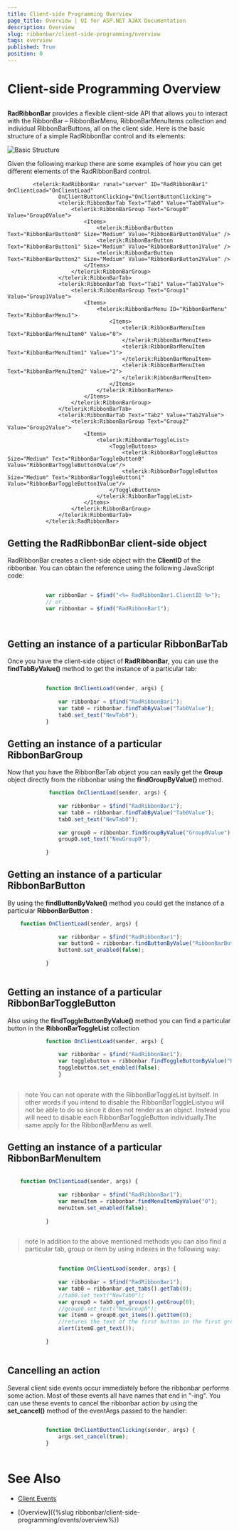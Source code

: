 ```yaml
---
title: Client-side Programming Overview
page_title: Overview | UI for ASP.NET AJAX Documentation
description: Overview
slug: ribbonbar/client-side-programming/overview
tags: overview
published: True
position: 0
---
```


# Client-side Programming Overview



## 

__RadRibbonBar__ provides a flexible client-side API that allows you to interact with the RibbonBar – RibbonBarMenu, RibbonBarMenuItems collection and individual RibbonBarButtons, all on the client side. Here is the basic structure of a simple RadRibbonBar control and its elements:

![Basic Structure](images/ribbonbar_basicstructure.png)

Given the following markup there are some examples of how you can get different elements of the RadRibbonBard control.

````ASPNET
	    <telerik:RadRibbonBar runat="server" ID="RadRibbonBar1" OnClientLoad="OnClientLoad"
				OnClientButtonClicking="OnClientButtonClicking">
				<telerik:RibbonBarTab Text="Tab0" Value="Tab0Value">
					<telerik:RibbonBarGroup Text="Group0" Value="Group0Value">
						<Items>
							<telerik:RibbonBarButton Text="RibbonBarButton0" Size="Medium" Value="RibbonBarButton0Value" />
							<telerik:RibbonBarButton Text="RibbonBarButton1" Size="Medium" Value="RibbonBarButton1Value" />
							<telerik:RibbonBarButton Text="RibbonBarButton2" Size="Medium" Value="RibbonBarButton2Value" />
						</Items>
					</telerik:RibbonBarGroup>
				</telerik:RibbonBarTab>
				<telerik:RibbonBarTab Text="Tab1" Value="Tab1Value">
					<telerik:RibbonBarGroup Text="Group1" Value="Group1Value">
						<Items>
							<telerik:RibbonBarMenu ID="RibbonBarMenu" Text="RibbonBarMenu1">
								<Items>
									<telerik:RibbonBarMenuItem Text="RibbonBarMenuItem0" Value="0">
									</telerik:RibbonBarMenuItem>
									<telerik:RibbonBarMenuItem Text="RibbonBarMenuItem1" Value="1">
									</telerik:RibbonBarMenuItem>
									<telerik:RibbonBarMenuItem Text="RibbonBarMenuItem2" Value="2">
									</telerik:RibbonBarMenuItem>
								</Items>
							</telerik:RibbonBarMenu>
						</Items>
					</telerik:RibbonBarGroup>
				</telerik:RibbonBarTab>
				<telerik:RibbonBarTab Text="Tab2" Value="Tab2Value">
					<telerik:RibbonBarGroup Text="Group2" Value="Group2Value">
						<Items>
							<telerik:RibbonBarToggleList>
								<ToggleButtons>
									<telerik:RibbonBarToggleButton Size="Medium" Text="RibbonBarToggleButton0"  Value="RibbonBarToggleButton0Value"/>
									<telerik:RibbonBarToggleButton Size="Medium" Text="RibbonBarToggleButton1"  Value="RibbonBarToggleButton1Value"/>
								</ToggleButtons>
							</telerik:RibbonBarToggleList>
						</Items>
					</telerik:RibbonBarGroup>
				</telerik:RibbonBarTab>
			</telerik:RadRibbonBar>
````



## Getting the RadRibbonBar client-side object

RadRibbonBar creates a client-side object with the __ClientID__ of the ribbonbar. You can obtain the reference using the following JavaScript code:

````JavaScript
	
	        var ribbonBar = $find("<%= RadRibbonBar1.ClientID %>");
	        // or...
	        var ribbonbar = $find("RadRibbonBar1");
	
	
````



## Getting an instance of a particular RibbonBarTab

Once you have the client-side object of __RadRibbonBar__, you can use the __findTabByValue()__ method to get the instance of a particular tab:

````JavaScript
	          
	        function OnClientLoad(sender, args) {
	
				var ribbonbar = $find("RadRibbonBar1");
				var tab0 = ribbonbar.findTabByValue("Tab0Value");
				tab0.set_text("NewTab0");
			}
````



## Getting an instance of a particular RibbonBarGroup

Now that you have the RibbonBarTab object you can easily get the __Group__ object directly from the ribbonbar using the __findGroupByValue()__ method.

````JavaScript
			 function OnClientLoad(sender, args) {
	
				var ribbonbar = $find("RadRibbonBar1");
				var tab0 = ribbonbar.findTabByValue("Tab0Value");
				tab0.set_text("NewTab0");
	
				var group0 = ribbonbar.findGroupByValue("Group0Value");
				group0.set_text("NewGroup0");
	
			}
````



## Getting an instance of a particular RibbonBarButton

By using the __findButtonByValue()__ method you could get the instance of a particular __RibbonBarButton__ :

````JavaScript
	function OnClientLoad(sender, args) {
	
				var ribbonbar = $find("RadRibbonBar1");
				var button0 = ribbonbar.findButtonByValue("RibbonBarButton0Value");
				button0.set_enabled(false);
				
			}	
			
````



## Getting an instance of a particular RibbonBarToggleButton

Also using the __findToggleButtonByValue()__ method you can find a particular button in the __RibbonBarToggleList__ collection

````JavaScript
			function OnClientLoad(sender, args) {
	
				var ribbonbar = $find("RadRibbonBar1");
				var togglebutton = ribbonbar.findToggleButtonByValue("RibbonBarToggleButton0Value");
				togglebutton.set_enabled(false);
				}
	
````



>note You can not operate with the RibbonBarToggleList byitself. In other words if you intend to disable the RibbonBarToggleListyou will not be able to do so since it does not render as an object. Instead you will need to disable each RibbonBarToggleButton individually.The same apply for the RibbonBarMenu as well.
>


## Getting an instance of a particular RibbonBarMenuItem

````JavaScript
	
	function OnClientLoad(sender, args) {
	
				var ribbonbar = $find("RadRibbonBar1");
				var menuItem = ribbonbar.findMenuItemByValue("0");
				menuItem.set_enabled(false);
				
			}
	
````



>note In addition to the above mentioned methods you can also find a particular tab, group or item by using indexes in the following way:
>


````JavaScript
				
				function OnClientLoad(sender, args) {
	
				var ribbonbar = $find("RadRibbonBar1");
				var tab0 = ribbonbar.get_tabs().getTab(0);
				//tab0.set_text("NewTab0");
				var group0 = tab0.get_groups().getGroup(0);
				//group0.set_text("NewGroup0");
				var item0 = group0.get_items().getItem(0);
				//returns the text of the first button in the first group of the first tab
				alert(item0.get_text());
	
			}
	
````



## Cancelling an action

Several client side events occur immediately before the ribbonbar performs some action. Most of these events all have names that end in "-ing". You can use these events to cancel the ribbonbar action by using the __set_cancel()__ method of the eventArgs passed to the handler:

````JavaScript
	
	        function OnClientButtonClicking(sender, args) {
	            args.set_cancel(true);
	        }
	
````



# See Also

 * [Client Events](http://demos.telerik.com/aspnet-ajax/RibbonBar/Examples/Events/ClientSide/DefaultCS.aspx)

 * [Overview]({%slug ribbonbar/client-side-programming/events/overview%})
